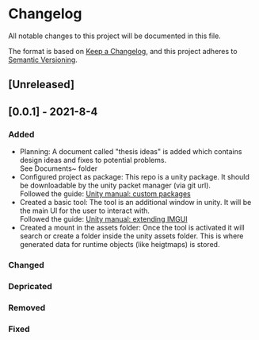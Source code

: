 # Changelog
All notable changes to this project will be documented in this file.

The format is based on [Keep a Changelog](https://keepachangelog.com/en/1.0.0/),
and this project adheres to [Semantic Versioning](https://semver.org/spec/v2.0.0.html).

## [Unreleased]

## [0.0.1] - 2021-8-4

### Added
- Planning: A document called "thesis ideas" is added which contains design ideas and fixes to potential problems. \
See Documents~ folder
- Configured project as package: This repo is a unity package. It should be downloadable by the unity packet manager (via git url). \
Followed the guide: [Unity manual: custom packages](https://docs.unity3d.com/Manual/CustomPackages.html?utm_source=YouTube&utm_medium=social&utm_campaign=evangelism_global_generalpromo_2020-09-02_packman-package-manager-docs)
- Created a basic tool: The tool is an additional window in unity. It will be the main UI for the user to interact with. \
Followed the guide: [Unity manual: extending IMGUI](https://docs.unity3d.com/Manual/gui-Extending.html)
- Created a mount in the assets folder: Once the tool is activated it will search or create a folder inside the unity assets folder. This is where generated data for runtime objects (like heigtmaps) is stored.

### Changed
### Depricated
### Removed
### Fixed

